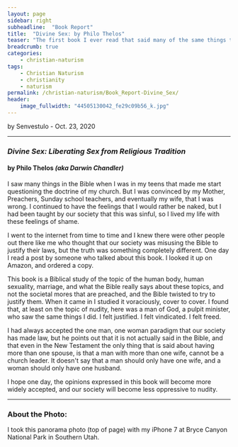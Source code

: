 ```yaml
---
layout: page
sidebar: right
subheadline:  "Book Report"
title:  "Divine Sex: by Philo Thelos"
teaser: "The first book I ever read that said many of the same things that I had found in the Bible"
breadcrumb: true
categories:
    - christian-naturism
tags:
    - Christian Naturism
    - christianity
    - naturism
permalink: /christian-naturism/Book_Report-Divine_Sex/
header:
    image_fullwidth: "44505130042_fe29c09b56_k.jpg"
---
```

by Senvestulo - Oct. 23, 2020
* * *
### _Divine Sex: Liberating Sex from Religious Tradition_
#### by Philo Thelos *(aka Darwin Chandler)*

I saw many things in the Bible when I was in my teens that made me start questioning the doctrine of my church.  But I was convinced by my Mother, Preachers, Sunday school teachers, and eventually my wife, that I was wrong.  I continued to have the feelings that I would rather be naked, but I had been taught by our society that this was sinful, so I lived my life with these feelings of shame.

I went to the internet from time to time and I knew there were other people out there like me who thought that our society was misusing the Bible to justify their laws, but the truth was something completely different. One day I read a post by someone who talked about this book.  I looked it up on Amazon, and ordered a copy.  

This book is a Biblical study of the topic of the human body, human sexuality, marriage, and what the Bible really says about these topics, and not the societal mores that are preached, and the Bible twisted to try to justify them.  When it came in I studied it voraciously, cover to cover.  I found that, at least on the topic of nudity, here was a man of God, a pulpit minister, who saw the same things I did.  I felt justified.  I felt vindicated.  I felt freed.  

I had always accepted the one man, one woman paradigm that our society has made law, but he points out that it is not actually said in the Bible, and that even in the New Testament the only thing that is said about having more than one spouse, is that a man with more than one wife, cannot be a church leader.  It doesn't say that a man should only have one wife, and a woman should only have one husband.

I hope one day, the opinions expressed in this book will become more widely accepted, and our society will become less oppressive to nudity.

* * *

### About the Photo:
I took this panorama photo (top of page) with my iPhone 7 at Bryce Canyon National Park in Southern Utah.